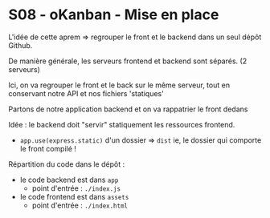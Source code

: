 # S08 - oKanban - Mise en place

L'idée de cette aprem => regrouper le front et le backend dans un seul dépôt Github. 

De manière générale, les serveurs frontend et backend sont séparés. (2 serveurs)

Ici, on va regrouper le front et le back sur le même serveur, tout en conservant notre API et nos fichiers 'statiques'

Partons de notre application backend et on va rappatrier le front dedans

Idée : le backend doit "servir" statiquement les ressources frontend. 
- `app.use(express.static)` d'un dossier => `dist` ie, le dossier qui comporte le front compilé !

Répartition du code dans le dépôt : 
- le code backend est dans `app`
  - point d'entrée : `./index.js`
- le code frontend est dans `assets`
  - point d'entrée : `./index.html`


